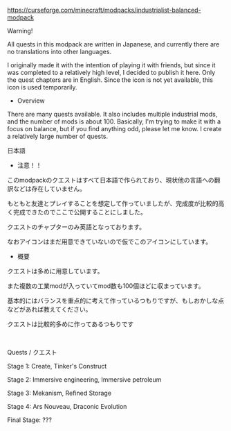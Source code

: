 https://curseforge.com/minecraft/modpacks/industrialist-balanced-modpack

Warning!

All quests in this modpack are written in Japanese, and currently there are no translations into other languages.

I originally made it with the intention of playing it with friends, but since it was completed to a relatively high level, I decided to publish it here.
Only the quest chapters are in English.
Since the icon is not yet available, this icon is used temporarily.

- Overview

There are many quests available. It also includes multiple industrial mods, and the number of mods is about 100. 
Basically, I'm trying to make it with a focus on balance, but if you find anything odd, please let me know.
I create a relatively large number of quests.

日本語
 

- 注意！！

このmodpackのクエストはすべて日本語で作られており、現状他の言語への翻訳などは存在していません。

もともと友達とプレイすることを想定して作っていましたが、完成度が比較的高く完成できたのでここで公開することにしました。

クエストのチャプターのみ英語となっております。

なおアイコンはまだ用意できていないので仮でこのアイコンにしています。

- 概要

クエストは多めに用意しています。

また複数の工業modが入っていてmod数も100個ほどに収まっています。

基本的にはバランスを重点的に考えて作っているつもりですが、もしおかしな点などがあれば教えてください。

クエストは比較的多めに作ってあるつもりです

 

Quests / クエスト

Stage 1: Create, Tinker's Construct

Stage 2: Immersive engineering, Immersive petroleum

Stage 3: Mekanism, Refined Storage

Stage 4: Ars Nouveau, Draconic Evolution

Final Stage: ???

 

 
